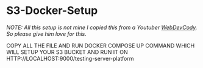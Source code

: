 # S3-Docker-Setup
*NOTE: All this setup is not mine I copied this from a Youtuber [WebDevCody](https://github.com/webdevcody). So please give him love for this.*

COPY ALL THE FILE AND RUN DOCKER COMPOSE UP COMMAND WHICH WILL SETUP YOUR S3 BUCKET AND RUN IT ON HTTP://LOCALHOST:9000/testing-server-platform
